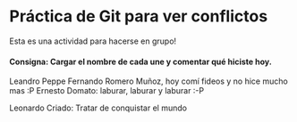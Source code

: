 # Práctica de Git para ver conflictos 

Esta es una actividad para hacerse en grupo! 

#### Consigna: Cargar el nombre de cada une y comentar qué hiciste hoy.

Leandro Peppe
Fernando Romero Muñoz, hoy comí fideos y no hice mucho mas :P
Ernesto Domato: laburar, laburar y laburar :-P







































































Leonardo Criado: Tratar de conquistar el mundo 
